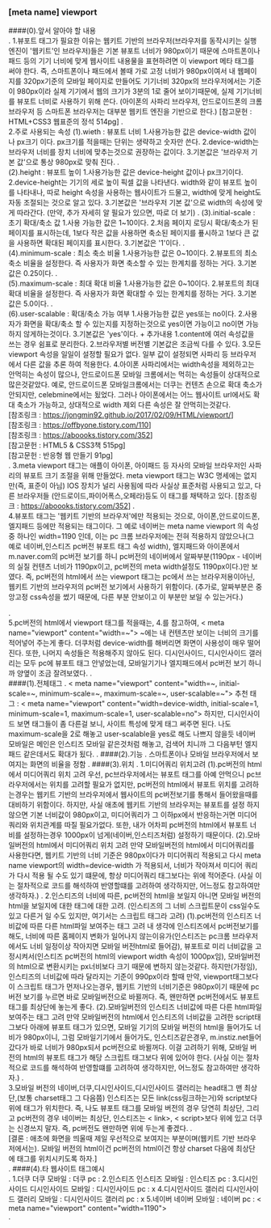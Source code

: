 ### [meta name] viewport

####(0).앞서 알아야 할 내용  
.
    1.뷰포트 태그가 필요한 이유는 웹키트 기반의 브라우저(브라우저를 동작시키는 실행 엔진이 '웹키트'인 브라우저)들은 기본 뷰포트 너비가 980px이기 때문에
        스마트폰이나 패드 등의 기기 너비에 맞게 웹사이트 내용물을 표현하려면 이 viewport 메타 태그를 써야 한다.
        즉,
        스마트폰이나 패드에서 볼때 가로 고정 너비가 980px이여서 내 웹페이지를 320px기준의 모바일 페이지로 만들어도 기기너비 320px의 브라우저에서는
        기준이 980px이라 실제 기기에서 웹의 크기가 3분의 1로 줄어 보이기때문에, 실제 기기너비를 뷰포트 너비로 사용하기 위해 쓴다.
        (아이폰의 사파리 브라우저, 안드로이드폰의 크롬 브라우저 등 스마트폰 브라우저는 대부분 웹키트 엔진을 기반으로 한다.)
        [참고문헌 : HTML+CSS3 웹표준의 정석 514pg]
.    
    2.주로 사용되는 속성
        (1).wieth : 뷰포트 너비
            1.사용가능한 값은 device-width 값이나 px크기 이다. px크기를 적을때는 단위는 생략하고 숫자만 쓴다.
            2.device-width는 브라우저 너비를 장치 너비에 맞추는것으로 권장하는 값이다.
            3.기본값은 '브라우저 기본 값'으로 통상 980px로 맞춰 진다.
.            
        (2).height : 뷰포트 높이
            1.사용가능한 값은 device-height 값이나 px크기이다.
            2.device-height는 기기의 세로 높이 픽셀 값을 나타낸다. width와 같이 뷰포트 높이를 나타내나, 
                따로 height 속성을 사용하는 웹사이트가 드물고, width에 맞게 height도 자동 조절되는 것으로 알고 있다.
            3.기본값은 '브라우저 기본 값'으로 width의 속성에 맞게 따라간다.
            (만약, 추가 자세히 알 필요가 있으면, 따로 더 보기)
.
        (3).initial-scale : 초기 확대/축소 값
            1.사용 가능한 값은 1~10이다.
            2.처음 페이지 로딩시 확대/축소가 된 페이지를 표시하는데, 1보다 작은 값을 사용하면 축소된
                페이지를 푶시하고 1보다 큰 값을 사용하면 확대된 페이지를 표시한다.
            3.기본값은 '1'이다. 
.            
        (4).minimum-scale : 최소 축소 비율
            1.사용가능한 값은 0~10이다.
            2.뷰포트의 최소 축소 비율을 설정한다. 즉 사용자가 화면 축소할 수 있는 한계치를 정하는 거다.
            3.기본값은 0.25이다.
.        
        (5).maximum-scale : 최대 확대 비율
            1.사용가능한 값은 0~10이다.
            2.뷰포트의 최대 확대 비율을 설정한다. 즉 사용자가 화면 확대할 수 있는 한계치를 정하는 거다.
            3.기본값은 5.0이다.
.        
        (6).user-scalable : 확대/축소 가능 여부
            1.사용가능한 값은 yes또는 no이다.
            2.사용자가 화면을 확대/축소 할 수 있는지를 지정하는것으로 yes이면 가능이고 no이면 가능하지 않게하는것이다.
            3.기본값은 'yes'이다.
        +
        추가내용
        1.content에 여러 속성값을 쓰는 경우 쉼표로 분리한다.
        2.브라우저별 버전별 기본값은 조금씩 다를 수 있다.
        3.모든 viewport 속성을 일일이 설정할 필요가 없다. 일부 값이 설정되면 사파리 등 브라우저에서 다른 값을 추론
            하여 적용한다.
        4.아이폰 사파리에서는 width속성을 제외하고는 안먹히는 속성이 많으나, 안드로이드폰 모바일 크롬에서는 먹히는 속성들이
            상대적으로 많은것같았다. 예로, 안드로이드폰 모바일크롬에서는 더쿠는 컨텐츠 손으로 확대 축소가 안되지만, celebmine에서는
            됬었다. 그러나 아이폰에서는 어느 웹사이트 url에서도 확대 축소가 가능하고, 상대적으로 width 제외 다른 속성은 잘 안먹히는것같다.   
        [참조링크 : <https://jongmin92.github.io/2017/02/09/HTML/viewport/>]   
        [참조링크 : <https://offbyone.tistory.com/110>]   
        [참조링크 : <https://aboooks.tistory.com/352>]   
        [참고문헌 : HTML5 & CSS3책 515pg]   
        [참고문헌 : 반응형 웹 만들기 91pg]    
.
    3.meta viewport 태그는 애플이 아이폰, 아이패드 등 자사의 모바일 브라우저인 사파리의 뷰포트 크기 조절을 위해 만들었다. meta
        viewport 태그는 W3C 명세에는 없지만(즉, 표준이 아님) IOS 장치가 널리 사용됨에 따라 사실상 표준처럼 사용되고 있고, 다른 브라우저들
        (안드로이드,파이어폭스,오페라)등도 이 태그를 채택하고 있다.
        [참조링크 : <https://aboooks.tistory.com/352>]
.    
    4.뷰포트 태그는 '웹키트 기반의 브라우저'에만 적용되는 것으로, 아이폰,안드로이드폰,엘지패드 등에만 적용되는 태그이다. 그 예로 네이버는 meta name viewport
        의 속성 중 하나인 width=1190 인데, 이는 pc 크롬 브라우저에는 전혀 적용하지 않았으나(그 예로 네이버,인스티즈 pc버전 뷰포트 태그 속성 width), 엘지패드와 아이폰에서 m.naver.com의 pc버전 보기를 하니 pc버전의
        네이버에서 알짜부분(1190px - 네이버의 실질 컨텐츠 너비가 1190px이고, pc버전의 meta width설정도 1190px이다.)만 보였다.
        즉, pc버전의 html에서 쓰는 viewport 태그는 pc에서 쓰는 브라우저용이아닌, 웹키트 기반의 브라우저의 pc버전 보기에서 사용하기 위함이다.
        (추가로, 알짜부분은 중앙고정 css속성을 썼기 때문에, 다른 부분 안보이고 이 부분만 보일 수 있는거다.)
        
.        
    5.pc버전의 html에서 viewport 태그를 적을때는, 4.를 참고하여, < meta name="viewport" content="width=~"> ~에는 내 컨텐츠만 보이는 너비의 크기를
        적어넣어 주는게 좋다. 더쿠처럼 device-width를 해버리면 화면이 사용성이 매우 떨어진다. 또한, 나머지 속성들은 적용해주지 않아도 된다.
        디시인사이드, 디시인사이드 갤러리는 모두 pc에 뷰포트 태그 안넣었는데, 모바일기기나 엘지패드에서 pc버전 보기 하니까 양옆이 조금 잘려보였다.
.    
####(1).전체태그
.
    < meta name="viewport" content="width=~, initial-scale=~, minimum-scale=~, maximum-scale=~, user-scalable=~">
    추천 태그 : < meta name="viewport" content="width=device-width, initial-scale=1, minimum-scale=1, maximum-scale=1, user-scalable=no">
    하지만, 디시인사이드 보면 태그들이 좀 다른걸 보니, 사이트 특성에 맞게 태그 써주면 된다. 나도 maximum-scale을 2로 해놓고 user-scalable을 yes로 해도 나쁘지 않을듯
    네이버 모바일은 메인은 인스티즈 모바일 같은것처럼 해놓고, 검색어 치니까 그 다음부턴 엘지패드 같은데서도 확대가 됬다.
.
####(2).기능
.
    스마트폰이나 모바일 브라우저에서 보여지는 화면의 비율을 정함
.
####(3).위치
.
    1.미디어쿼리 위치고려
        (1).pc버전의 html에서 미디어쿼리 위치 고려
            우선, pc브라우저에서는 뷰포트 태그를 아예 안먹으니 pc브라우저에서는 위치를 고려할 필요가 없지만, pc버전의 html에서 뷰포트 위치를 고려하는경우는
            웹키트 기반의 브라우저에서 웹사이트의 pc버전보기를 통해서 들어왔을때를 대비하기 위함이다. 하지만, 사실 애초에 웹키트 기반의 브라우저는 뷰포트를 설정
            하지않으면 기본 너비값이 980px이고, 미디어쿼리가 그 이하px에서 반응하는거면 미디어쿼리와 위치관계를 따질 필요가없다. 또한, 내가 어차피 pc버전의 html에서
            뷰포트 너비를 설정하는경우 1000px이 넘게(네이버,인스티즈처럼) 설정하기 때문이다. 
        (2).모바일버전의 html에서 미디어쿼리 위치 고려
            만약 모바일버전의 html에서 미디어쿼리를 사용한다면, 웹키트 기반의 너비 기준은 980px이다가 미디어쿼리 적용되고 다시 meta name viewport의 width=device-width
            가 적용되서, 너비가 작아져서 미디어 쿼리가 다시 적용 될 수도 있기 떄문에, 항상 미디어쿼리 태그보다는 위에 적어준다.
        (사실 이는 절차적으로 코드를 해석하여 반영할떄를 고려하여 생각하지만, 어느정도 참고하여만 생각하자.)
.
    2.인스티즈의 너비에 따른, pc버전의 html을 보일지 아니면 모바일 버전의 html을 보일지에 대한 태그에 대한 고려.
        (인스티즈의 그 너비 스크립트문이 css일수도 있고 다른거 일 수도 있지만, 여기서는 스크립트 태그라 고려)
        (1).pc버전의 인스티즈 너비값에 따른 다른 html파일 보여주는 태그 고려
            내 생각에 인스티즈에서 pc버전보기를 해도, 너비에 따른 홈페이지 변화가 일어나지 않는이유가(인스티즈는 pc크롬 브라우저에서도 너비 일정이상 작아지면 모바일 버전html로 들어감),
            뷰포트로 미리 너비값을 고정시켜서(인스티즈 pc버전의 html의 viewport width 속성이 1000px임), 모바일버전의 html으로 변환시키는 px너비보다 크기 때문에 변하지 않는것같다.
            하지만(가정임), 인스티즈의 너비값에 따라 달라지는 기준이 990px이라 할때 만약, viewport태그보다 이 스크립트 태그가 먼저나오는경우, 웹키트 기반의 너비기준은 980px이기 때문에
            pc버전 보기를 누르면 바로 모바일버전으로 바뀔꺼다. 즉, 왠만하면 pc버전에서도 뷰포트 태그를 최상단에 놓는게 좋다.
        (2).모바일버전의 인스티즈 너비값에 따른 다른 html파일 보여주는 태그 고려
            만약 모바일버전의 html에서 인스티즈의 너비값을 고려한 script태그보다 아래에 뷰포트 태그가 있으면,
            모바일 기기의 모바일 버전의 html을 들어가도 너비가 980px이니, 그럼 모바일기기에서 들어가도, 인스티즈같은경우, m.instiz.net들어갔다가 바로 너비가 980px되서
            pc버전으로 바뀔꺼다. 이걸 고려하기 위해, 모바일 버전의 html의 뷰포트 태그가 해당 스크립트 태그보다 위에 있어야 한다.
        (사실 이는 절차적으로 코드를 해석하여 반영할떄를 고려하여 생각하지만, 어느정도 참고하여만 생각하자.)
.        
    3.모바일 버전의 네이버,더쿠,디시인사이드,디시인사이드 갤러리는 head태그 맨 최상단,(보통 charset태그 그 다음쯤) 
        인스티즈는 모든 link(css링크하는거)와 script보다 위에 태그가 위치한다. 즉, 나도 뷰포트 태그를 모바일 버전의 경우 당연히 최상단,
        그리고 pc버전의 경우 네이버는 최상단, 인스티즈는 < link>, < script>보다 위에 있고 더쿠는 신경쓰지 말자. 즉, pc버전도 왠만하면 위에 두는게
        좋겠다.
.        
    [결론 : 애초에 화면을 띄울때 제일 우선적으로 보여지는 부분이며(웹키트 기반 브라우저에서는). 모바일 버전의 html이건 pc버전의 html이건 항상 charset 다음에 최상단
        에 태그를 위치시키도록 하자.]    
.
####(4).타 웹사이트 태그예시    
.
    1.더쿠
        더쿠 모바일 : <meta name="viewport" content="width=device-width, initial-scale=1, minimum-scale=1, maximum-scale=1, user-scalable=no, viewport-fit=cover">
        더쿠 pc : <meta name="viewport" content="width=device-width, initial-scale=1">
    2.인스티즈
        인스티즈 모바일 : <meta name="viewport" content="width=device-width,initial-scale=1.0,minimum-scale=1.0,maximum-scale=1.0,user-scalable=no">
        인스티즈 pc : <meta name="viewport" content="width=1000,maximum-scale=1.0">
    3.디시인사이드
        디시인사이드 모바일 : <meta name="viewport" content="width=device-width, initial-scale=1.0, maximum-scale=2.0, minimum-scale=1.0, user-scalable=yes">
        디시인사이드 pc : x
    4.디시인사이드 갤러리
        디시인사이드 갤러리 모바일 : <meta name="viewport" content="width=device-width, initial-scale=1.0, maximum-scale=2.0, minimum-scale=1.0, user-scalable=yes">
        디시인사이드 갤러리 pc : x
    5.네이버
        네이버 모바일 : <meta name="viewport" content="width=device-width,initial-scale=1.0,minimum-scale=1.0,maximum-scale=1.0,user-scalable=no">
        네이버 pc : < meta name="viewport" content="width=1190">    
.        